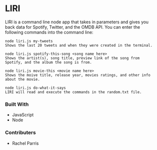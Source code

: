 # LIRI

LIRI is a command line node app that takes in parameters and gives you back data for Spotify, Twitter, and the OMDB API.
You can enter the following commands into the command line:

```
node liri.js my-tweets
Shows the last 20 tweets and when they were created in the terminal.

node liri.js spotify-this-song <song name here>
Shows the artist(s), song title, preview link of the song from Spotify, and the album the song is from.

node liri.js movie-this <movie name here>
Shows the moive title, release year, movies ratings, and other info about the movie.

node liri.js do-what-it-says
LIRI will read and execute the commands in the random.txt file. 
```


### Built With

* JavaScript
* Node


### Contributers

* Rachel Parris


